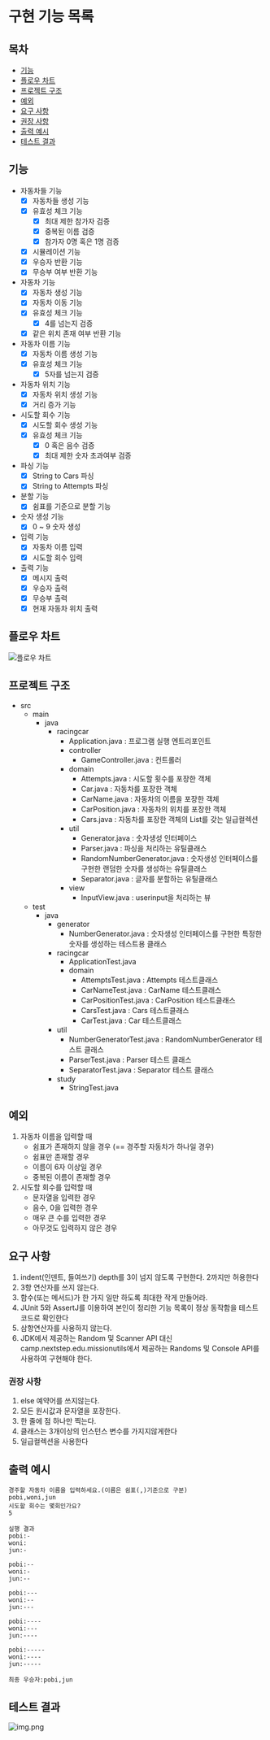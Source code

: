 # 구현 기능 목록

## 목차

- [기능](#기능)
- [플로우 차트](#플로우-차트)
- [프로젝트 구조](#프로젝트-구조)
- [예외](#예외)
- [요구 사항](#요구-사항)
- [권장 사항](#권장-사항)
- [출력 예시](#출력-예시)
- [테스트 결과](#테스트-결과)

## 기능

- 자동차들 기능
    - [x] 자동차들 생성 기능
    - [x] 유효성 체크 기능
        - [x] 최대 제한 참가자 검증
        - [x] 중복된 이름 검증
        - [x] 참가자 0명 혹은 1명 검증
    - [x] 시뮬레이션 기능
    - [x] 우승자 반환 기능
    - [x] 무승부 여부 반환 기능
- 자동차 기능
    - [x] 자동차 생성 기능
    - [x] 자동차 이동 기능
    - [x] 유효성 체크 기능
        - [x] 4를 넘는지 검증
    - [x] 같은 위치 존재 여부 반환 기능
- 자동차 이름 기능
    - [x] 자동차 이름 생성 기능
    - [x] 유효성 체크 기능
        - [x] 5자를 넘는지 검증
- 자동차 위치 기능
    - [x] 자동차 위치 생성 기능
    - [x] 거리 증가 기능
- 시도할 회수 기능
    - [x] 시도할 회수 생성 기능
    - [x] 유효성 체크 기능
        - [x] 0 혹은 음수 검증
        - [x] 최대 제한 숫자 초과여부 검증
- 파싱 기능
    - [x] String to Cars 파싱
    - [x] String to Attempts 파싱
- 분할 기능
    - [x] 쉼표를 기준으로 분할 기능
- 숫자 생성 기능
    - [x] 0 ~ 9 숫자 생성
- 입력 기능
    - [x] 자동차 이름 입력
    - [x] 시도할 회수 입력
- 출력 기능
    - [x] 메시지 출력
    - [x] 우승자 출력
    - [x] 무승부 출력
    - [x] 현재 자동차 위치 출력

## 플로우 차트

![플로우 차트](flowchart.png)

## 프로젝트 구조

- src
    - main
        - java
            - racingcar
                - Application.java : 프로그램 실행 엔트리포인트
                - controller
                    - GameController.java : 컨트롤러
                - domain
                    - Attempts.java : 시도할 횟수를 포장한 객체
                    - Car.java : 자동차를 포장한 객체
                    - CarName.java : 자동차의 이름을 포장한 객체
                    - CarPosition.java : 자동차의 위치를 포장한 객체
                    - Cars.java : 자동차를 포장한 객체의 List를 갖는 일급컬렉션
                - util
                    - Generator.java : 숫자생성 인터페이스
                    - Parser.java : 파싱을 처리하는 유틸클래스
                    - RandomNumberGenerator.java : 숫자생성 인터페이스를 구현한 랜덤한 숫자를 생성하는 유틸클래스
                    - Separator.java : 글자를 분할하는 유틸클래스
                - view
                    - InputView.java : userinput을 처리하는 뷰
    - test
        - java
            - generator
                - NumberGenerator.java : 숫자생성 인터페이스를 구현한 특정한 숫자를 생성하는 테스트용 클래스
            - racingcar
                - ApplicationTest.java
                - domain
                    - AttemptsTest.java : Attempts 테스트클래스
                    - CarNameTest.java : CarName 테스트클래스
                    - CarPositionTest.java : CarPosition 테스트클래스
                    - CarsTest.java : Cars 테스트클래스
                    - CarTest.java : Car 테스트클래스
            - util
                - NumberGeneratorTest.java : RandomNumberGenerator 테스트 클래스
                - ParserTest.java : Parser 테스트 클래스
                - SeparatorTest.java : Separator 테스트 클래스
            - study
                - StringTest.java

## 예외

1. 자동차 이름을 입력할 때
    * 쉼표가 존재하지 않을 경우 (== 경주할 자동차가 하나일 경우)
    * 쉼표만 존재할 경우
    * 이름이 6자 이상일 경우
    * 중복된 이름이 존재할 경우
2. 시도할 회수를 입력할 때
    * 문자열을 입력한 경우
    * 음수, 0을 입력한 경우
    * 매우 큰 수를 입력한 경우
    * 아무것도 입력하지 않은 경우

## 요구 사항

1. indent(인덴트, 들여쓰기) depth를 3이 넘지 않도록 구현한다. 2까지만 허용한다
2. 3항 연산자를 쓰지 않는다.
3. 함수(또는 메서드)가 한 가지 일만 하도록 최대한 작게 만들어라.
4. JUnit 5와 AssertJ를 이용하여 본인이 정리한 기능 목록이 정상 동작함을 테스트 코드로 확인한다
6. 삼항연산자를 사용하지 않는다.
7. JDK에서 제공하는 Random 및 Scanner API 대신 camp.nextstep.edu.missionutils에서 제공하는 Randoms 및 Console API를 사용하여 구현해야 한다.

### 권장 사항

1. else 예약어를 쓰지않는다.
2. 모든 원시값과 문자열을 포장한다.
3. 한 줄에 점 하나만 찍는다.
4. 클래스는 3개이상의 인스턴스 변수를 가지지않게한다
5. 일급컬렉션을 사용한다

## 출력 예시

```
경주할 자동차 이름을 입력하세요.(이름은 쉼표(,)기준으로 구분)
pobi,woni,jun
시도할 회수는 몇회인가요?
5

실행 결과
pobi:-
woni:
jun:-

pobi:--
woni:-
jun:--

pobi:---
woni:--
jun:---

pobi:----
woni:---
jun:----

pobi:-----
woni:----
jun:-----

최종 우승자:pobi,jun
```

## 테스트 결과

![img.png](img.png)